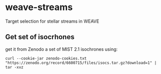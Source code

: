 # weave-streams
Target selection for stellar streams in WEAVE 

## Get set of isocrhones 

get it from Zenodo a set of MIST 2.1 isochrones using:
```
curl --cookie-jar zenodo-cookies.txt "https://zenodo.org/record/6600715/files/isocs.tar.gz?download=1" | tar -xvz
```
